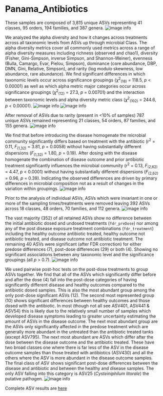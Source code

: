# Panama_Antibiotics

These samples are composed of 3,815 unique ASVs representing 41 classes, 95 orders, 194 families, and 387 genera.
![image info](Results/overall_composition.png)

We analyzed the alpha diversity and how it changes across treatments across all taxonomic levels from ASVs up through microbial Class. The alpha diversity metrics cover all commonly used metrics across a range of alpha diversity measures including richness (observed and chao1), diversity (Fisher, Gini-Simpson, inverse Simpson, and Shannon-Weiner), evenness (Bulla, Camargo, Evar, Pielou, Simpson), dominance (core abundance, DBP, DMN, Gini, Relative, Simpson), and rarity (log modulo skewness, low abundance, rare abundance). We find significant differences in which taxonomic levels occur across significance groupings (𝜒<sup>2</sup><sub>(18)</sub> = 118.5, *p* < 0.00001) as well as which alpha metric major categories occur across significance groupings (𝜒<sup>2</sup><sub>(12)</sub> = 27.3, *p* = 0.00701) and the interaction between taxonomic levels and alpha diversity metric class (𝜒<sup>2</sup><sub>(102)</sub> = 244.6, *p* < 0.00001).
![image info](Results/alpha_diversity_metic_associations.png)
![image info](Results/alpha_changing_postExposure.png)

After removal of ASVs due to rarity (present in <10% of samples) 787 unique ASVs remained representing 21 classes, 54 orders, 87 families, and 155 genera.
![image info](Results/nonRare_composition.png)

We find that before introducing the disease homogenate the microbial community significantly differs based on treatment with the antibiotic (r<sup>2</sup> = 0.11, *F*<sub>(1,32)</sub> = 3.81, *p* = 0.0058) without having substantially different dispersions (*F*<sub>(1,32)</sub> = 1.80, *p* = 0.19). After dosing with the disease homogenate the combination of disease outcome and prior antibiotic treatment significantly influences the microbial community (r<sup>2</sup> = 0.13, *F*<sub>(2,62)</sub> = 4.47, *p* < 0.0001) without having substantially different dispersions (*F*<sub>(2,62)</sub> = 0.96, *p* = 0.39). Indicating the observed differences are driven by primary differences in microbial composition not as a result of changes in the variation within groupings.
![image info](Results/asv_nmds.png)


Prior to the analysis of individual ASVs, ASVs which were invariant in one or more of the sampling times/treatments were removed leaving 392 ASVs across 18 classes, 48 orders, 70 families, and 112 genera.
![image info](Results/nonRare_variant_composition.png)

The vast majority (352) of all retained ASVs show no difference between the initial antibiotic dosed and undosed treatments (`fdr_preDose`) nor among any of the post disease exposure treatment combinations (`fdr_treatment`) including the healthy outcome antibiotic treated, healthy outcome not antibiotic treated, and disease outcome not antibiotic treatment. The remaining 40 ASVs were significant (after FDR correction) for either predose differences (7), post-dose differences (29) or both (4). Showing no significant associations between any taxonomic level and the significance groupings (all *p* > 0.7).
![image info](Results/asv_upset.png)

We used pairwise post-hoc tests on the post-dose treatments to group ASVs together. We find that all of the ASVs which significantly differ before and after the dose (4) fall into the post-dose categories of having significantly different disease and healthy outcomes compared to the antibiotic dosed samples. This is also the most abundant group among the only post-dose significant ASVs (12). The second most represented group (10) shows significant differences between healthy outcomes and those dosed with the antibiotic. In most (though not all see ASV401, ASV441 & ASV54) this is likely due to the relatively small number of samples which developed disease symptoms leading to greater uncertainty estimating the amount of ASVs in the disease outcome. The next most abundant group are the ASVs only significantly affected in the predose treatment which are generally more abundant in the untreated than the antibiotic treated tanks (except ASV795). The next most abundant are ASVs which differ after the dose between the disease outcome and the antibiotic treated. These have two broad classes one where there is far less of the ASV in the disease outcome samples than those treated with antibiotics (ASV430) and all the others where the ASV is more abundant in the disease outcome samples. The final class of ASV shows significant post-dose differences between the disease and antibiotic and between the healthy and disease samples. The only ASV falling into this category is ASV25 (*Cysteiniphilum litorale*) the putative pathogen.
![image info](Results/asvs_changing_postExposure.png)

Complete ASV results are [here](Results/individual_asv_results.csv)
